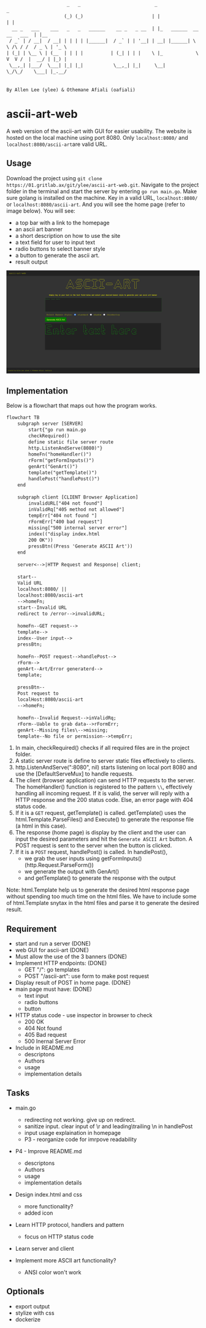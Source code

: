 ```
                      _   _                           _                                _      
                     (_) (_)                         | |                              | |     
  __ _   ___    ___   _   _   ______    __ _   _ __  | |_   ______  __      __   ___  | |__   
 / _` | / __|  / __| | | | | |______|  / _` | | '__| | __| |______| \ \ /\ / /  / _ \ | '_ \  
| (_| | \__ \ | (__  | | | |          | (_| | | |    \ |_            \ V  V /  |  __/ | |_) | 
 \__,_| |___/  \___| |_| |_|           \__,_| |_|     \__|            \_/\_/    \___| |_.__/  
                                                                                              
                                                                                              
By Allen Lee (ylee) & Othemane Afiali (oafiali)
```

# ascii-art-web
A web version of the ascii-art with GUI for easier usability.
The website is hosted on the local machine using port 8080.
Only `localhost:8080/` and `localhost:8080/ascii-art`are valid URL.

## Usage
Download the project using `git clone https://01.gritlab.ax/git/ylee/ascii-art-web.git`. Navigate to the project folder in the terminal and start the server by entering `go run main.go`. Make sure golang is installed on the machine.
Key in a valid URL, `localhost:8080/` or `localhost:8080/ascii-art`. And you will see the home page (refer to image below). You will see:
- a top bar with a link to the homepage
- an ascii art banner
- a short description on how to use the site
- a text field for user to input text
- radio buttons to select banner style
- a button to generate the ascii art. 
- result output

![alt text](image.png)

## Implementation
Below is a flowchart that maps out how the program works.

```mermaid
flowchart TB
    subgraph server [SERVER]
        start{"go run main.go
        checkRequired()
        define static file server route
        http.ListenAndServe(8080)"}
        homeFn("homeHandler()")
        rForm("getFormInputs()")
        genArt("GenArt()")
        template("getTemplate()")
        handlePost("handlePost()")
    end

    subgraph client [CLIENT Browser Application]
        invalidURL["404 not found"]
        inValidRq["405 method not allowed"]
        tempErr["404 not found "]
        rFormErr["400 bad request"]
        missing["500 internal server error"]
        index(("display index.html
        200 OK"))
        pressBtn((Press 'Generate ASCII Art'))
    end

    server<-->|HTTP Request and Response| client;
   
    start--
    Valid URL
    localhost:8080/ || 
    localhost:8080/ascii-art
    -->homeFn;
    start--Invalid URL
    redirect to /error-->invalidURL;
    
    homeFn--GET request-->
    template-->
    index--User input-->
    pressBtn;
    
    homeFn--POST request-->handlePost-->
    rForm-->
    genArt--Art/Error generaterd-->
    template;

    pressBtn--
    Post request to
    localHost:8080/ascii-art
    -->homeFn;
    
    homeFn--Invalid Request-->inValidRq;
    rForm--Uable to grab data-->rFormErr;
    genArt--Missing files\-->missing;
    template--No file or permission-->tempErr;
```

1. In main, checkRequired() checks if all required files are in the project folder. 
2. A static server route is define to server static files effectively to clients.
3. http.ListenAndServe(":8080", nil) starts listening on local port 8080 and use the [DefaultServeMux] to handle requests.
4. The client (browser application) can send HTTP requests to the server. The homeHandler() function is registered to the pattern `\\`, effectively handling all incoming request. If it is valid, the server will reply with a HTTP response and the 200 status code. Else, an error page with 404 status code.
5. If it is a `GET` request, getTemplate() is called. getTemplate() uses the html.Template.ParseFiles() and Execute() to generate the response file (a html in this case).
6. The response (home page) is display by the client and the user can input the desired parameters and hit the `Generate ASCII Art` button. A POST request is sent to the server when the button is clicked.
7. If it is a `POST` request, handlePost() is called. In handlePost(),
    - we grab the user inputs using getFormInputs() (http.Request.ParseForm())
    - we generate the output with GenArt()
    - and getTemplate() to generate the response with the output

Note: html.Template help us to generate the desired html response page without spending too much time on the html files. We have to include some of html.Template snytax in the html files and parse it to generate the desired result.

## Requirement
- start and run a server (DONE)
- web GUI for ascii-art (DONE)
- Must allow the use of the 3 banners (DONE)
- Implement HTTP endpoints: (DONE)
    - GET "/": go templates
    - POST "/ascii-art": use form to make post request
- Display result of POST in home page. (DONE)
- main page must have: (DONE)
    - text input
    - radio buttons
    - button
- HTTP status code - use inspector in browser to check
    - 200 OK
    - 404 Not found
    - 405 Bad request
    - 500 Inernal Server Error
- Include in README.md
    - descriptons
    - Authors
    - usage
    - implementation details

## Tasks
- main.go
    - redirecting not working. give up on redirect.
    - sanitize input. clear input of \r and leading\trailing \n in handlePost
    - input usage explaination in homepage
    - P3 - reorganize code for imrpove readability
- P4 - Improve README.md
    - descriptons
    - Authors 
    - usage
    - implementation details
- Design index.html and css
    - more functionality?
    - added icon

- Learn HTTP protocol, handlers and pattern
    - focus on HTTP status code 
- Learn server and client
- Implement more ASCII art functionality?
    - ANSI color won't work

## Optionals
- export output
- stylize with css
- dockerize